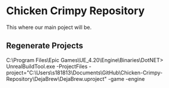 # Chicken Crimpy Repository
 This where our main poject will be.


## Regenerate Projects
C:\Program Files\Epic Games\UE_4.20\Engine\Binaries\DotNET>
UnrealBuildTool.exe -ProjectFiles -project="C:\Users\s181813\Documents\GitHub\Chicken-Crimpy-Repository\DejaBrew\DejaBrew.uproject" -game -engine